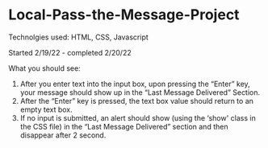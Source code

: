 # Local-Pass-the-Message-Project
Technolgies used: HTML, CSS, Javascript

Started 2/19/22 - completed 2/20/22


What you should see:
1. After you enter text into the input box, upon pressing the “Enter” key, your message should show up in the “Last Message Delivered” Section.
2. After the “Enter” key is pressed, the text box value should return to an empty text box.
3. If no input is submitted, an alert should show (using the ‘show' class in the CSS file) in the “Last Message Delivered” section and then disappear after 2 second.
